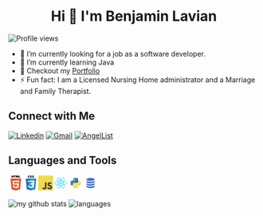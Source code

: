 # <div align="center">  Hi  👋   I'm Benjamin Lavian</div>

![Profile views](https://views.whatilearened.today/views/github/blavian/views.svg)

- 🔭 I’m currently looking for a job as a software developer. 
-  🔭 I’m currently learning Java
- 🌱 Checkout my [Portfolio](https://blavian.github.io) 
- ⚡ Fun fact: I am a Licensed Nursing Home administrator and a Marriage and Family Therapist.

## Connect with Me
<p align="left">
 
[![Linkedin](https://img.shields.io/badge/-LinkedIn-0077b5?style=?style=for-the-badge&logo=Linkedin&logoColor=white&link=https://www.linkedin.com/in/benjamin-lavian/)](https://www.linkedin.com/in/benjamin-lavian/)
[![Gmail](https://img.shields.io/badge/-benylavian@gmail.com-ffffff?style=flat-square&logo=gmail&logoColor=red&link=mailto:benylavian@gmail.com)](mailto:benylavian@gmail.com)
[![AngelList](https://img.shields.io/badge/-AngelList-000?style=flat-square&logo=AngelList&logoColor=white&link=https://angel.co/u/benjamin-lavian)](https://angel.co/u/benjamin-lavian) 

</p>

## Languages and Tools
<img align="left" alt="HTML" height ="30px" width="30px" src="https://raw.githubusercontent.com/github/explore/80688e429a7d4ef2fca1e82350fe8e3517d3494d/topics/html/html.png"/>
<img align="left" alt="CSS" height ="30px" width="30px" src="https://raw.githubusercontent.com/github/explore/80688e429a7d4ef2fca1e82350fe8e3517d3494d/topics/css/css.png" />
<img align="left" alt="JavaScript" height ="30px" width="30px"src="https://raw.githubusercontent.com/github/explore/80688e429a7d4ef2fca1e82350fe8e3517d3494d/topics/javascript/javascript.png" />
<img align="left" alt="React" height ="30px" width="30px" src="https://raw.githubusercontent.com/github/explore/80688e429a7d4ef2fca1e82350fe8e3517d3494d/topics/react/react.png" />
<img align="left" alt="python" height ="30px" width="30px" src="https://raw.githubusercontent.com/github/explore/80688e429a7d4ef2fca1e82350fe8e3517d3494d/topics/python/python.png" />
<img align="left" alt="SQL" height ="30px" width="30px" src="https://raw.githubusercontent.com/github/explore/80688e429a7d4ef2fca1e82350fe8e3517d3494d/topics/sql/sql.png" />

<br />
<br />

 
<p align="left">
<img src="https://github-readme-stats.vercel.app/api?username=blavian&show_icons=true&count_private=true&theme=shades-of-purple" alt="my github stats" width="420"/>&nbsp;<img src="https://github-readme-stats.vercel.app/api/top-langs/?username=blavian&layout=compact&count_private=true&theme=shades-of-purple" alt="languages" height="165">
</p>















